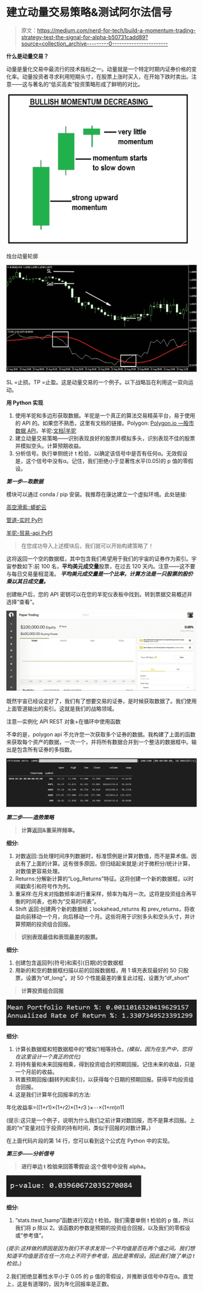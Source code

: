 # 建立动量交易策略&测试阿尔法信号

> 原文：<https://medium.com/nerd-for-tech/build-a-momentum-trading-strategy-test-the-signal-for-alpha-b50731cadd89?source=collection_archive---------0----------------------->

**什么是动量交易？**

动量是量化交易中最流行的技术指标之一。动量就是一个特定时期内证券价格的变化率。动量投资者寻求利用短期头寸，在股票上涨时买入，在开始下跌时卖出。注意——这与著名的“低买高卖”投资策略形成了鲜明的对比。

![](img/b4e27c9da16a5e9ba2062986b8d12d5b.png)

烛台动量轮廓

![](img/ab305eac7a01e62c7962303ae360137c.png)

SL =止损。TP =止盈。这是动量交易的一个例子。以下战略旨在利用这一双向运动。

**用 Python 实现**

1.  使用羊驼和多边形获取数据。羊驼是一个真正的算法交易精英平台，易于使用的 API 的。如果您不熟悉，这里有文档的链接。Polygon: [Polygon.io —股市数据 API](https://polygon.io/)，羊驼:[文档|羊驼](https://alpaca.markets/docs/)
2.  建立动量交易策略——识别表现良好的股票并模拟多头，识别表现不佳的股票并模拟空头。计算预期收益。
3.  分析信号。执行单侧统计 t 检验，以确定该信号中是否有任何α。无效假设是，这个信号中没有α。记住，我们拒绝小于显著性水平(0.05)的 p 值的零假设。

***第一步—取数据***

模块可以通过 conda / pip 安装。我推荐在康达建立一个虚拟环境。此处链接:

[高空滑索::蟒蛇云](https://anaconda.org/quantopian/zipline)

[管道-实时 PyPI](https://pypi.org/project/pipeline-live/)

[羊驼-贸易-api PyPI](https://pypi.org/project/alpaca-trade-api/)

> 在您成功导入上述模块后，我们就可以开始构建策略了！

这将返回一个空的数据框，其中包含我们希望用于我们的宇宙的证券作为索引。宇宙参数如下:前 100 名，**平均美元成交量**股票，在过去 120 天内。注意——这不要与每日交易量相混淆。 ***平均美元成交量是一个比率，计算方法是一只股票的股价乘以其日成交量。***

创建帐户后，您的 API 密钥可以在您的羊驼仪表板中找到。转到票据交易概述并选择“查看”。

![](img/1db3f38407ccc636f308892f064eb759.png)

既然宇宙已经设定好了，我们有了想要交易的证券，是时候获取数据了。我们使用上面管道输出的索引。这就是我们的战略领域。

注意—实例化 API REST 对象+在循环中使用函数

不幸的是，polygon api 不允许您一次获取多个证券的数据。我构建了上面的函数来获取每个资产的数据，一次一个，并将所有数据合并到一个整洁的数据框中。输出是包含所有证券的多指数。

![](img/4f99327ede6f5f5693e77c783489699f.png)

***第二步——造势策略***

> **计算返回&重采样频率。**

**细分:**

1.  对数返回:当处理时间序列数据时，标准惯例是计算对数值，而不是算术值。因此有了上面的计算。这有很多原因，但归结起来就是:对于微积分/统计计算，对数值更容易处理。
2.  Returns:分解新计算的“Log_Returns”特征。这将创建一个新的数据框，以时间戳索引和符号作为列。
3.  重采样:在月末对指数频率进行重采样，频率为每月一次。这将是投资组合再平衡的时间表，也称为“交易时间表”。
4.  Shift 返回:创建两个新的数据帧；lookahead_returns 和 prev_returns，将收益向前移动一个月，向后移动一个月。这些将用于识别多头和空头头寸，并计算预期的投资组合回报。

> **识别表现最佳和表现最差的股票。**

**细分:**

1.  创建包含返回列(符号)和索引(日期)的空数据框
2.  用新的和空的数据框扫描以前的回报数据框，用 1 填充表现最好的 50 只股票，设置为“df_long”。对 50 个性能最差的重复此过程，设置为“df_short”

> **计算投资组合回报**

![](img/34042aa6d77ff36f79512a9d7cc734c6.png)

**细分:**

1.  计算长数据框和短数据框中的“模拟”/相等持仓。*(模拟，因为在生产中，您将在这里设计一个真正的优化)*
2.  将持有量和未来回报相乘，得到投资组合的预期回报。记住未来的收益，只是一个月前的收益。
3.  转置预期回报(翻转列和索引)，以获得每个日期的预期回报。获得平均投资组合回报。
4.  这是我们计算年化回报率的方法:

年化收益率=((1+*r*1)×(1+*r*2)×(1+*r*3 )×⋯×(1+*rn*)*n*11

(提示:这只是一个例子，说明为什么我们之前计算对数回报，而不是算术回报。上面的“n”变量对应于投资的持有时间，类似于回报的对数计算。)

在上面代码片段的第 14 行，您可以看到这个公式在 Python 中的实现。

***第三步——分析信号***

> **进行单边 t 检验来回答零假设:这个信号中没有 alpha。**

![](img/66d1ef380f3b53f309fef8247841b011.png)

**细分:**

1.  “stats.ttest_1samp”函数进行双边 t 检验。我们需要单侧 t 检验的 p 值，所以我们将 p 除以 2。该函数的参数是预期的投资组合回报，以及我们的零假设或“参考值”。

*(提示:这样做的原因是因为我们不寻求发现一个平均值是否在两个值之间。我们想知道平均值是否在任一方向上不同于参考值，因此是零假设。因此我们做了单边 t 检验。)*

2.我们拒绝显著性水平小于 0.05 的 p 值的零假设，并推断该信号中存在α。直觉上，这是有道理的，因为年化回报率是正数。